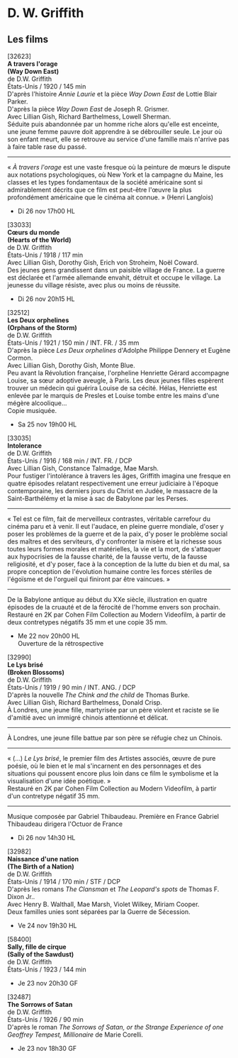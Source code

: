 # D. W. Griffith

## Les films

[32623]  
**A travers l'orage**  
**(Way Down East)**  
de D.W. Griffith  
États-Unis / 1920 / 145 min  
D'après l'histoire _Annie Laurie_ et la pièce _Way Down East_ de Lottie Blair Parker.  
D'après la pièce _Way Down East_ de Joseph R. Grismer.  
Avec Lillian Gish, Richard Barthelmess, Lowell Sherman.  
Séduite puis abandonnée par un homme riche alors qu'elle est enceinte, une jeune femme pauvre doit apprendre à se débrouiller seule. Le jour où son enfant meurt, elle se retrouve au service d'une famille mais n'arrive pas à faire table rase du passé.

---

« _À travers l'orage_ est une vaste fresque où la peinture de mœurs le dispute aux notations psychologiques, où New York et la campagne du Maine, les classes et les types fondamentaux de la société américaine sont si admirablement décrits que ce film est peut-être l'œuvre la plus profondément américaine que le cinéma ait connue. » (Henri Langlois)

- Di 26 nov 17h00 HL

[33033]  
**Cœurs du monde**  
**(Hearts of the World)**  
de D.W. Griffith  
États-Unis / 1918 / 117 min  
Avec Lillian Gish, Dorothy Gish, Erich von Stroheim, Noël Coward.  
Des jeunes gens grandissent dans un paisible village de France. La guerre est déclarée et l'armée allemande envahit, détruit et occupe le village. La jeunesse du village résiste, avec plus ou moins de réussite.

- Di 26 nov 20h15 HL

[32512]  
**Les Deux orphelines**  
**(Orphans of the Storm)**  
de D.W. Griffith  
États-Unis / 1921 / 150 min / INT. FR. / 35 mm  
D'après la pièce _Les Deux orphelines_ d'Adolphe Philippe Dennery et Eugène Cormon.  
Avec Lillian Gish, Dorothy Gish, Monte Blue.  
Peu avant la Révolution française, l'orpheline Henriette Gérard accompagne Louise, sa sœur adoptive aveugle, à Paris. Les deux jeunes filles espèrent trouver un médecin qui guérira Louise de sa cécité. Hélas, Henriette est enlevée par le marquis de Presles et Louise tombe entre les mains d'une mégère alcoolique...  
Copie musiquée.

- Sa 25 nov 19h00 HL

[33035]  
**Intolerance**  
de D.W. Griffith  
États-Unis / 1916 / 168 min / INT. FR. / DCP  
Avec Lillian Gish, Constance Talmadge, Mae Marsh.  
Pour fustiger l'intolérance à travers les âges, Griffith imagina une fresque en quatre épisodes relatant respectivement une erreur judiciaire à l'époque contemporaine, les derniers jours du Christ en Judée, le massacre de la Saint-Barthélémy et la mise à sac de Babylone par les Perses.

---

« Tel est ce film, fait de merveilleux contrastes, véritable carrefour du cinéma paru et à venir. Il eut l'audace, en pleine guerre mondiale, d'oser y poser les problèmes de la guerre et de la paix, d'y poser le problème social des maîtres et des serviteurs, d'y confronter la misère et la richesse sous toutes leurs formes morales et matérielles, la vie et la mort, de s'attaquer aux hypocrisies de la fausse charité, de la fausse vertu, de la fausse religiosité, et d'y poser, face à la conception de la lutte du bien et du mal, sa propre conception de l'évolution humaine contre les forces stériles de l'égoïsme et de l'orgueil qui finiront par être vaincues. »

---

De la Babylone antique au début du XXe siècle, illustration en quatre épisodes de la cruauté et de la férocité de l'homme envers son prochain.  
Restauré en 2K par Cohen Film Collection au Modern Videofilm, à partir de deux contretypes négatifs 35 mm et une copie 35 mm.

- Me 22 nov 20h00 HL  
Ouverture de la rétrospective

[32990]  
**Le Lys brisé**  
**(Broken Blossoms)**  
de D.W. Griffith  
États-Unis / 1919 / 90 min / INT. ANG. / DCP  
D'après la nouvelle _The Chink and the child_ de Thomas Burke.  
Avec Lillian Gish, Richard Barthelmess, Donald Crisp.  
À Londres, une jeune fille, martyrisée par un père violent et raciste se lie d'amitié avec un immigré chinois attentionné et délicat.

---

À Londres, une jeune fille battue par son père se réfugie chez un Chinois.

---

« (...) _Le Lys brisé_, le premier film des Artistes associés, œuvre de pure poésie, où le bien et le mal s'incarnent en des personnages et des situations qui poussent encore plus loin dans ce film le symbolisme et la visualisation d'une idée poétique. »  
Restauré en 2K par Cohen Film Collection au Modern Videofilm, à partir d'un contretype négatif 35 mm.

---

Musique composée par Gabriel Thibaudeau. Première en France Gabriel Thibaudeau dirigera l'Octuor de France

- Di 26 nov 14h30 HL

[32982]  
**Naissance d'une nation**  
**(The Birth of a Nation)**  
de D.W. Griffith  
États-Unis / 1914 / 170 min / STF / DCP  
D'après les romans _The Clansman_ et _The Leopard's spots_ de Thomas F. Dixon Jr..  
Avec Henry B. Walthall, Mae Marsh, Violet Wilkey, Miriam Cooper.  
Deux familles unies sont séparées par la Guerre de Sécession.

- Ve 24 nov 19h30 HL

[58400]  
**Sally, fille de cirque**  
**(Sally of the Sawdust)**  
de D.W. Griffith  
États-Unis / 1923 / 144 min

- Je 23 nov 20h30 GF

[32487]  
**The Sorrows of Satan**  
de D.W. Griffith  
États-Unis / 1926 / 90 min  
D'après le roman _The Sorrows of Satan, or the Strange Experience of one Geoffrey Tempest, Millionaire_ de Marie Corelli.

- Je 23 nov 18h30 GF

